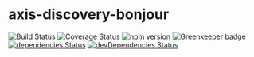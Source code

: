 # axis-discovery-bonjour

[![Build Status](https://travis-ci.org/FantasticFiasco/axis-discovery-bonjour.svg?branch=master)](https://travis-ci.org/FantasticFiasco/axis-discovery-bonjour)
[![Coverage Status](https://coveralls.io/repos/github/FantasticFiasco/axis-discovery-bonjour/badge.svg)](https://coveralls.io/github/FantasticFiasco/axis-discovery-bonjour)
[![npm version](https://img.shields.io/npm/v/axis-discovery-bonjour.svg)](https://www.npmjs.com/package/axis-discovery-bonjour)
[![Greenkeeper badge](https://badges.greenkeeper.io/FantasticFiasco/axis-discovery-bonjour.svg)](https://greenkeeper.io/)
[![dependencies Status](https://david-dm.org/FantasticFiasco/axis-discovery-bonjour/status.svg)](https://david-dm.org/FantasticFiasco/axis-discovery-bonjour)
[![devDependencies Status](https://david-dm.org/FantasticFiasco/axis-discovery-bonjour/dev-status.svg)](https://david-dm.org/FantasticFiasco/axis-discovery-bonjour?type=dev)
